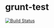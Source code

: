 grunt-test
==========
[![Build Status](https://travis-ci.org/sjungling/grunt-test.png?branch=master)](https://travis-ci.org/sjungling/grunt-test)
